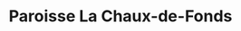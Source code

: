 ---
title: Paroisse La Chaux-de-Fonds
name: La Chaux-de-Fonds
site: https://www.eren.ch/cdf/
territoire:
  - La Sagne
  - Les Planchettes
  - La Chaux-de-Fonds
NPA:
  - 2300
  - 2301
  - 2302
  - 2303
  - 2304
  - 2314 
  - 2322
  - 2325
  - 2333
  - 2616
meta:
  - Le Crêt-du-Locle	
  - La Cibourg	
---